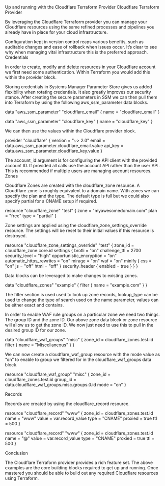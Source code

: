Up and running with the Cloudflare Terraform Provider
Cloudflare Terraform Provider

By leveraging the Cloudflare Terraform provider you can manage your Cloudflare resources using the same refined processes and pipelines you already have in place for your cloud infrastructure.

Configuration kept in version control reaps various benefits, such as auditable changes and ease of rollback when issues occur. It’s clear to see why when managing vital infrastructure this is the preferred approach.
Credentials

In order to create, modify and delete resources in your Cloudflare account we first need some authentication. Within Terraform you would add this within the provider block.

Storing credentials in Systems Manager Parameter Store gives us added flexibility when rotating credentials. It also greatly improves our security stance. After creating the secure parameters in SSM we can then pull them into Terraform by using the following aws_ssm_parameter data blocks.

data "aws_ssm_parameter" "cloudflare_email" {
name = "cloudflare_email"
}

data "aws_ssm_parameter" "cloudflare_key" {
name = "cloudflare_key"
}

We can then use the values within the Cloudflare provider block.

provider "cloudflare" {
version = "~> 2.0"
email = data.aws_ssm_parameter.cloudflare_email.value
api_key = data.aws_ssm_parameter.cloudflare_key.value
}

The account_id argument is for configuring the API client with the provided account ID. If provided all calls use the account API rather than the user API. This is recommended if multiple users are managing account resources.
Zones

Cloudflare Zones are created with the cloudflare_zone resource. A Cloudflare zone is roughly equivalent to a domain name. With zones we can specify the plan and the type. The default type is full but we could also specify partial for a CNAME setup if required.

resource "cloudflare_zone" "test" {
zone = "myawesomedomain.com"
plan = "free"
type = "partial"
}

Zone settings are applied using the cloudflare_zone_settings_override resource. The settings will be reset to their initial values if this resource is destroyed.

resource "cloudflare_zone_settings_override" "test" {
zone_id = cloudflare_zone.core.id
settings {
brotli = "on"
challenge_ttl = 2700
security_level = "high"
opportunistic_encryption = "on"
automatic_https_rewrites = "on"
mirage = "on"
waf = "on"
minify {
css = "on"
js = "off"
html = "off"
}
security_header {
enabled = true
}
}
}

Data blocks can be leveraged to make changes to existing zones.

data "cloudflare_zones" "example" {
filter {
name = "example.com"
}
}

The filter section is used used to look up zone records, lookup_type can be used to change the type of search used on the name parameter, values can be either exact and contains.

In order to enable WAF rule groups on a particular zone we need two things. The group ID and the zone ID. Our above zone data block or zone resource will allow us to get the zone ID. We now just need to use this to pull in the desired group ID for our zone.

data "cloudflare_waf_groups" "misc" {
zone_id = cloudflare_zones.test.id
filter {
name = "Miscellaneous"
}
}

We can now create a cloudflare_waf_group resource with the mode value as “on” to enable to group we filtered for in the cloudflare_waf_groups data block.

resource "cloudflare_waf_group" "misc" {
zone_id = cloudflare_zones.test.id
group_id = data.cloudflare_waf_groups.misc.groups.0.id
mode = "on"
}

Records

Records are created by using the cloudflare_record resource.

resource "cloudflare_record" "www" {
zone_id = cloudflare_zones.test.id
name = "www"
value = var.record_value
type = "CNAME"
proxied = true
ttl = 500
}

resource "cloudflare_record" "www" {
zone_id = cloudflare_zones.test.id
name = "@"
value = var.record_value
type = "CNAME"
proxied = true
ttl = 500
}

Conclusion

The Cloudflare Terraform provider provides a rich feature set. The above examples are the core building blocks required to get up and running. Once mastered you should be able to build out any required Cloudflare resources using Terraform.
